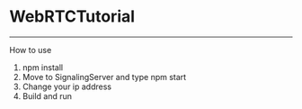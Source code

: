 # WebRTCTutorial
----

How to use
1. npm install
2. Move to SignalingServer and type npm start
3. Change your ip address
4. Build and run
